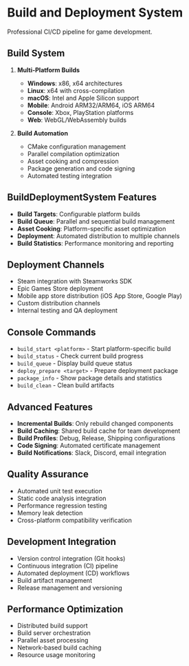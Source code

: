 # Build and Deployment System
Professional CI/CD pipeline for game development.

## Build System
1. **Multi-Platform Builds**
   - **Windows**: x86, x64 architectures
   - **Linux**: x64 with cross-compilation
   - **macOS**: Intel and Apple Silicon support
   - **Mobile**: Android ARM32/ARM64, iOS ARM64
   - **Console**: Xbox, PlayStation platforms
   - **Web**: WebGL/WebAssembly builds

2. **Build Automation**
   - CMake configuration management
   - Parallel compilation optimization
   - Asset cooking and compression
   - Package generation and code signing
   - Automated testing integration

## BuildDeploymentSystem Features
- **Build Targets**: Configurable platform builds
- **Build Queue**: Parallel and sequential build management
- **Asset Cooking**: Platform-specific asset optimization
- **Deployment**: Automated distribution to multiple channels
- **Build Statistics**: Performance monitoring and reporting

## Deployment Channels
- Steam integration with Steamworks SDK
- Epic Games Store deployment
- Mobile app store distribution (iOS App Store, Google Play)
- Custom distribution channels
- Internal testing and QA deployment

## Console Commands
- `build_start <platform>` - Start platform-specific build
- `build_status` - Check current build progress
- `build_queue` - Display build queue status
- `deploy_prepare <target>` - Prepare deployment package
- `package_info` - Show package details and statistics
- `build_clean` - Clean build artifacts

## Advanced Features
- **Incremental Builds**: Only rebuild changed components
- **Build Caching**: Shared build cache for team development
- **Build Profiles**: Debug, Release, Shipping configurations
- **Code Signing**: Automated certificate management
- **Build Notifications**: Slack, Discord, email integration

## Quality Assurance
- Automated unit test execution
- Static code analysis integration
- Performance regression testing
- Memory leak detection
- Cross-platform compatibility verification

## Development Integration
- Version control integration (Git hooks)
- Continuous integration (CI) pipeline
- Automated deployment (CD) workflows
- Build artifact management
- Release management and versioning

## Performance Optimization
- Distributed build support
- Build server orchestration
- Parallel asset processing
- Network-based build caching
- Resource usage monitoring